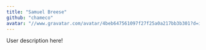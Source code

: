 ```yaml
---
title: "Samuel Breese"
github: "chameco"
avatar: "//www.gravatar.com/avatar/4beb647561097f27f25a0a217bb3b301?d=identicon"
---
```


User description here!
